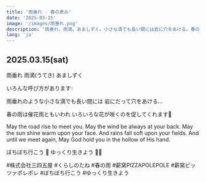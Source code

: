 ```yaml
---
title: '雨垂れ - 春の恵み'
date: '2025-03-15'
image: '/images/雨垂れ.png'
description: '雨垂れ、雨滴、あましずく。小さな滴でも長い間には岩に穴をあける。春の雨は催花雨といわれ、いろいろな花が咲くのを促してくれます。'
lang: 'ja'
---
```


## 2025.03.15(sat)

雨垂れ
雨滴(うてき)
あましずく

いろんな呼び方があります💧

雨垂れのような小さな滴でも長い間には
岩にだって穴をあける…

春の雨は催花雨ともいわれ
いろいろな花が咲くのを促してくれます🌱

May the road rise to meet you.
May the wind be always at your back.
May the sun shine warm upon your face.
And rains fall soft upon your fields.
And until we meet again,
May God hold you in the hollow of His hand.

ぼちぼち行こう 👣
ゆっくり生きよう 🌸➿

#株式会社三四五屋 #くらしのたね #春の雨 #薪窯PIZZAPOLEPOLE #薪窯ピッツァポレポレ #ぼちぼち行こう #ゆっくり生きよう
